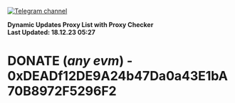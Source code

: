 [![Telegram channel](https://img.shields.io/endpoint?url=https://runkit.io/damiankrawczyk/telegram-badge/branches/master?url=https://t.me/n4z4v0d)](https://t.me/n4z4v0d) 

**Dynamic Updates Proxy List with Proxy Checker**  
**Last Updated: 18.12.23 05:27**

# DONATE (_any evm_) - 0xDEADf12DE9A24b47Da0a43E1bA70B8972F5296F2
